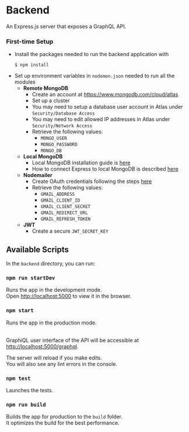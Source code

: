 # Backend

An Express.js server that exposes a GraphQL API.

### First-time Setup

* Install the packages needed to run the backend application with<br>
  ```
  $ npm install
  ```
* Set up environment variables in `nodemon.json` needed to run all the modules
  * **Remote MongoDB**
    * Create an account at https://www.mongodb.com/cloud/atlas
    * Set up a cluster
    * You may need to setup a database user account in Atlas under `Security/Database Access`
    * You may need to edit allowed IP addresses in Atlas under `Security/Network Access` 
    * Retrieve the following values:
      * `MONGO_USER`
      * `MONGO_PASSWORD`
      * `MONGO_DB`
  * **Local MongoDB**
    * Local MongoDB installation guide is [here](https://docs.mongodb.com/manual/installation/)
    * How to connect Express to local MongoDB is described [here](https://stackoverflow.com/questions/54573548/how-to-connect-to-mongodb-in-local-network-with-express-and-mongoose)
  * **Nodemailer**
    * Create OAuth credentials following the steps [here](https://medium.com/@nickroach_50526/sending-emails-with-node-js-using-smtp-gmail-and-oauth2-316fe9c790a1)
    * Retrieve the following values:
      * `GMAIL_ADDRESS`
      * `GMAIL_CLIENT_ID`
      * `GMAIL_CLIENT_SECRET`
      * `GMAIL_REDIRECT_URL`
      * `GMAIL_REFRESH_TOKEN`
  * **JWT**
    * Create a secure `JWT_SECRET_KEY`

## Available Scripts

In the `backend` directory, you can run:

### `npm run startDev`

Runs the app in the development mode.<br>
Open [http://localhost:5000](http://localhost:5000) to view it in the browser.

### `npm start`
Runs the app in the production mode.<br><br>

GraphiQL user interface of the API will be accessible at [http://localhost:5000/graphql](http://localhost:5000/graphql).

The server will reload if you make edits.<br>
You will also see any lint errors in the console.

### `npm test`

Launches the tests.<br>

### `npm run build`

Builds the app for production to the `build` folder.<br>
It optimizes the build for the best performance.
